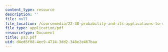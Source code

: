 ```yaml
---
content_type: resource
description: ''
file: null
file_location: /coursemedia/22-38-probability-and-its-applications-to-reliability-quality-control-and-risk-assessment-fall-2005/d4ed6f084ec947143dd2348e2e467baa_ps3.pdf
file_type: application/pdf
resourcetype: Document
title: ps3.pdf
uid: d4ed6f08-4ec9-4714-3dd2-348e2e467baa
---
```

